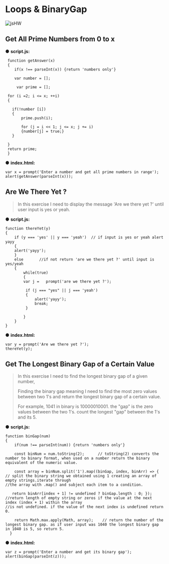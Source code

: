 # Loops & BinaryGap
![jsHW](https://user-images.githubusercontent.com/80118008/142408257-30804650-3a60-450c-b0b2-9dfa0b0a000c.gif)


## Get All Prime Numbers from 0 to x
● **script.js:**
```
 function getAnswer(x)
 {
    if(x !== parseInt(x)) {return 'numbers only'}    
    
    var number = [];
    
     var prime = [];
     
 for (i =2; i <= x; ++i)
 {

   if(!number [i])   
   { 
       prime.push(i);
       
       for (j = i << 1; j <= x; j += i)
       {number[j] = true;}                                 
   }  
   
 }
 return prime;
 }
```

● **index.html:**
```
var x = prompt('Enter a number and get all prime numbers in range');
alert(getAnswer(parseInt(x)));
```

## Are We There Yet ?
> In this exercise I need to display the message 'Are we there yet ?' until user input is yes or yeah.

● **script.js:**
```
function thereYet(y)
{
    if (y === 'yes' || y === 'yeah')  // if input is yes or yeah alert yayy
    {
    alert('yayy'); 
    }
    else       //if not return 'are we there yet ?' until input is yes/yeah
    { 
        while(true)
        {
        var j =   prompt('are we there yet ?');  

         if (j === "yes" || j === 'yeah')
         {
             alert('yayy');
             break;
         }  
         
        }   
    }
}
```

● **index.html:**
```
var y = prompt('Are we there yet ?');
thereYet(y);
```

## Get The Longest Binary Gap of a Certain Value
> In this exercise I need to find the longest binary gap of a given number,
> 
> Finding the binary gap meaning I need to find the most zero values between two 1's and return the longest binary gap of a certain value.
> 
> For example, 1041 in binary is 10000010001. the "gap" is the zero values between the two 1's. count the longest "gap" between the 1's and its 5.
> 

● **script.js:**
```
function binGap(num)
{
    if(num !== parseInt(num)) {return 'numbers only'}
  
    const binNum = num.toString(2);      // toString(2) converts the number to binary format, when used on a number return the binary equivalent of the numeric value.
  
    const array = binNum.split('1').map((binGap, index, binArr) => { // split the binary string we obtained using 1 creating an array of empty strings.iterate through                                                                      //the array with .map() and subject each item to a condition.
    
   return binArr[index + 1] != undefined ? binGap.length : 0; }); //return length of empty string or zeros if the value at the next index (index + 1) within the array                                                                   //is not undefined. if the value of the next index is undefined return 0.
     
    return Math.max.apply(Math, array);    // return the number of the longest binary gap. as if user input was 1040 the longest binary gap in 1040 is 5, so return 5.
  }
```

● **index.html:**
```
var z = prompt('Enter a number and get its binary gap');
alert(binGap(parseInt(z)));
```
